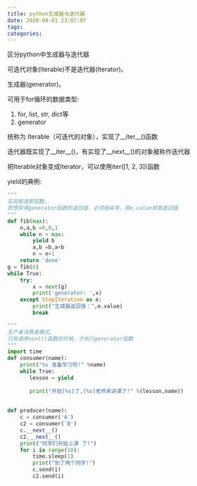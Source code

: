 ```yaml
---
title: python生成器与迭代器
date: 2020-08-01 23:07:07
tags:
categories:
---
```


区分python中生成器与迭代器

<!--more-->

可迭代对象(Iterable)不是迭代器(Iterator)。

生成器(generator)。

可用于for循环的数据类型: 
1. for, list, str, dict等
2. generator

统称为 Iterable（可迭代的对象），实现了__iter__()函数

迭代器既实现了__iter__()，有实现了__next__()的对象被称作迭代器

把Iterable对象变成Iterator，可以使用iter([1, 2, 3])函数

yield的典例:

```python
"""
实现斐波那契数。
若想获得generator函数的返回值，必须抛异常，用e.value获取返回值
"""
def fib(max):
    n,a,b =0,0,1
    while n < max:
        yield b
        a,b =b,a+b
        n = n+1
    return 'done'
g = fib(6)
while True:
    try:
        x = next(g)
        print('generator: ',x)
    except StopIteration as e:
        print("生成器返回值：",e.value)
        break
```

```python
"""
生产者消费者模式。
只有调用next()函数的时候，才执行generator函数
"""
import time
def consumer(name):
    print("%s 准备学习啦!" %name)
    while True:
       lesson = yield
 
       print("开始[%s]了,[%s]老师来讲课了!" %(lesson,name))
 
 
def producer(name):
    c = consumer('A')
    c2 = consumer('B')
    c.__next__()
    c2.__next__()
    print("同学们开始上课 了!")
    for i in range(10):
        time.sleep(1)
        print("到了两个同学!")
        c.send(i)
        c2.send(i)
```